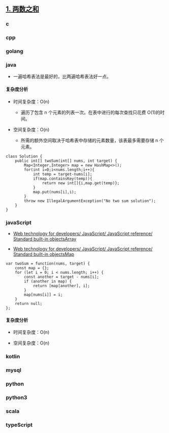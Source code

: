 ## [1. 两数之和](https://leetcode-cn.com/problems/two-sum/)

### c

### cpp

### golang

### java

-   一遍哈希表法是最好的，比两遍哈希表法好一点。

#### 复杂度分析

-   时间复杂度：O(n)

    -   遍历了包含 n 个元素的列表一次。在表中进行的每次查找只花费 O(1)的时间。

-   空间复杂度：O(n)

    -   所需的额外空间取决于哈希表中存储的元素数量，该表最多需要存储 n 个元素。

```
class Solution {
    public int[] twoSum(int[] nums, int target) {
        Map<Integer,Integer> map = new HashMap<>();
        for(int i=0;i<nums.length;i++){
            int temp = target-nums[i];
            if(map.containsKey(temp)){
                return new int[]{i,map.get(temp)};
            }
            map.put(nums[i],i);
        }
        throw new IllegalArgumentException("No two sum solution");
    }
}
```

### javaScript

-   [Web technology for developers/ JavaScript/ JavaScript reference/ Standard built-in objectsArray](https://developer.mozilla.org/en-US/docs/Web/JavaScript/Reference/Global_Objects/Array)

-   [Web technology for developers/ JavaScript/ JavaScript reference/ Standard built-in objectsMap](https://developer.mozilla.org/en-US/docs/Web/JavaScript/Reference/Global_Objects/Map)

```
var twoSum = function(nums, target) {
    const map = {};
    for (let i = 0; i < nums.length; i++) {
        const another = target - nums[i];
        if (another in map) {
            return [map[another], i];
        }
        map[nums[i]] = i;
    }
    return null;
};

```

#### 复杂度分析

-   时间复杂度：O(n)

-   空间复杂度：O(n)

### kotlin

### mysql

### python

### python3

### scala

### typeScript
